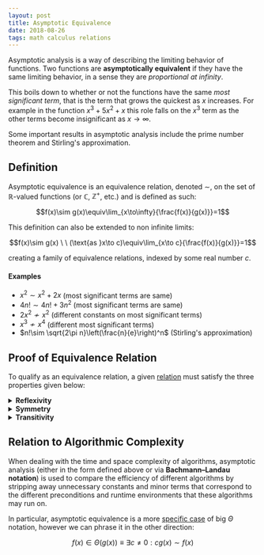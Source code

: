 ```yaml
---
layout: post
title: Asymptotic Equivalence
date: 2018-08-26
tags: math calculus relations
---
```

Asymptotic analysis is a way of describing the limiting behavior of functions. Two functions are **asymptotically equivalent** if they have the same limiting behavior, in a sense they are *proportional at infinity*.

This boils down to whether or not the functions have the same *most significant term*, that is the term that grows the quickest as $x$ increases. For example in the function $x^3+5x^2+x$ this role falls on the $x^3$ term as the other terms become insignificant as $x\to\infty$.

Some important results in asymptotic analysis include the prime number theorem and Stirling's approximation.

<!--more-->

## Definition
Asymptotic equivalence is an equivalence relation, denoted $\sim$, on the set of $\mathbb{R}$-valued functions (or $\mathbb{C}$, $\mathbb{Z}^+$, etc.) and is defined as such:

$$f(x)\sim g(x)\equiv\lim_{x\to\infty}{\frac{f(x)}{g(x)}}=1$$

This definition can also be extended to non infinite limits:

$$f(x)\sim g(x) \ \ (\text{as }x\to c)\equiv\lim_{x\to c}{\frac{f(x)}{g(x)}}=1$$

creating a family of equivalence relations, indexed by some real number $c$.

#### Examples
- $x^2\sim x^2+2x$ (most significant terms are same)
- $4n!\sim 4n!+3n^2$ (most significant terms are same)
- $2x^2\not\sim x^2$ (different constants on most significant terms)
- $x^3\not\sim x^4$ (different most significant terms)
- $n!\sim \sqrt{2\pi n}\left(\frac{n}{e}\right)^n$ (Stirling's approximation)

## Proof of Equivalence Relation
To qualify as an equivalence relation, a given [relation](\relations) must satisfy the three properties given below:

<details>
<summary><strong>Reflexivity</strong></summary>
Asymptotic equivalence is reflexive meaning that for all functions $f\sim f$. This is obvious as:

$$\forall f:\lim_{x\to\infty}{\frac{f(x)}{f(x)}}=1$$

<i>Assuming $f(x)$ doesn't approach $0$.</i>
</details>

<details>
<summary><strong>Symmetry</strong></summary>
Asymptotic equivalence is symmetric meaning that $f\sim g\implies g\sim f$. To prove this notice that the only term that "survives" after the limit is taken of both $f$ and $g$ is the most significant one:

$$\lim_{x\to\infty}{\frac{f(x)}{g(x)}}=\frac{\lim\limits_{x\to \infty}{f(x)}}{\lim\limits_{x\to \infty}{g(x)}}=\frac{f_s(x)}{g_s(x)}$$

<i>Where $f_s$ and $g_s$ represent the most significant terms of $f$ and $g$ respectively.</i>

Notice that $f(x)\sim g(x)$ is the same as saying $f_s/g_s=1$. And so we can deduce the following:

$$\frac{f_s(x)}{g_s(x)}=1=\frac{g_s(x)}{f_s(x)}=\lim_{x\to\infty}{\frac{g(x)}{f(x)}}\equiv g(x)\sim f(x)$$

Thus we have proved $f\sim g\implies g\sim f$.
</details>

<details>
<summary><strong>Transitivity</strong></summary>
I'll do this later, but this should be clear as asymptotic equivalence forms equivalence classes characterized by the most significant terms of functions.
</details>

## Relation to Algorithmic Complexity
When dealing with the time and space complexity of algorithms, asymptotic analysis (either in the form defined above or via **Bachmann–Landau notation**) is used to compare the efficiency of different algorithms by stripping away unnecessary constants and minor terms that correspond to the different preconditions and runtime environments that these algorithms may run on.

In particular, asymptotic equivalence is a more [specific case](\asymptotic-notation#asymptotic-equivalence) of big $\Theta$ notation, however we can phrase it in the other direction:

$$f(x)\in \Theta(g(x))\equiv \exists c\not=0:cg(x) \sim f(x)$$
